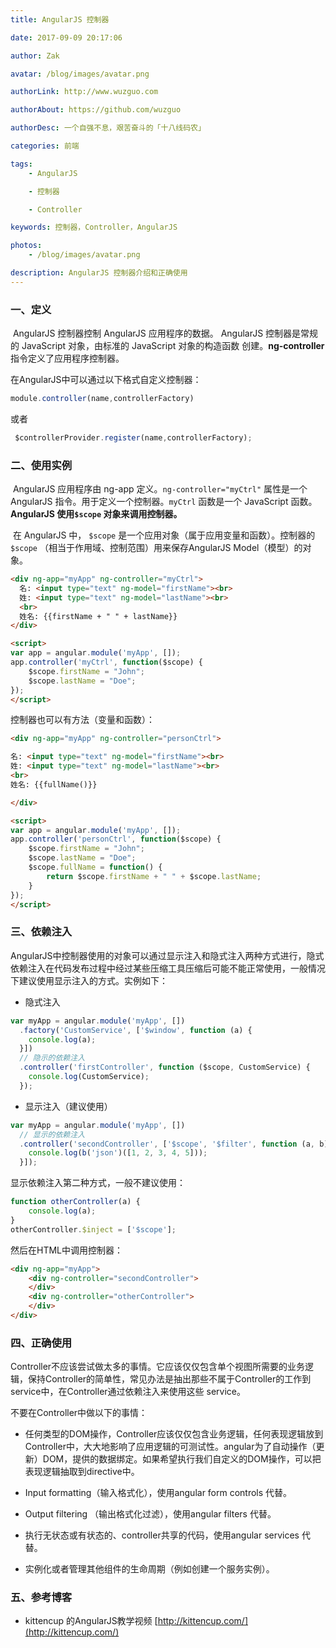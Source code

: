 ```yaml
---
title: AngularJS 控制器

date: 2017-09-09 20:17:06

author: Zak

avatar: /blog/images/avatar.png

authorLink: http://www.wuzguo.com

authorAbout: https://github.com/wuzguo

authorDesc: 一个自强不息，艰苦奋斗的「十八线码农」

categories: 前端

tags:
	- AngularJS

	- 控制器

	- Controller

keywords: 控制器，Controller，AngularJS

photos:
	- /blog/images/avatar.png

description: AngularJS 控制器介绍和正确使用
---
```


### 一、定义

​	AngularJS 控制器控制 AngularJS 应用程序的数据。 AngularJS 控制器是常规的 JavaScript 对象，由标准的 JavaScript 对象的构造函数 创建。**ng-controller** 指令定义了应用程序控制器。

在AngularJS中可以通过以下格式自定义控制器：

```javascript
module.controller(name,controllerFactory)
```

或者

```javascript
 $controllerProvider.register(name,controllerFactory);
```


### 二、使用实例

​	AngularJS 应用程序由 ng-app 定义。`ng-controller="myCtrl"` 属性是一个 AngularJS 指令。用于定义一个控制器。`myCtrl` 函数是一个 JavaScript 函数。**AngularJS 使用`$scope` 对象来调用控制器。**

​	在 AngularJS 中， `$scope` 是一个应用对象（属于应用变量和函数）。控制器的 `$scope` （相当于作用域、控制范围）用来保存AngularJS Model（模型）的对象。

```html
<div ng-app="myApp" ng-controller="myCtrl">
  名: <input type="text" ng-model="firstName"><br>
  姓: <input type="text" ng-model="lastName"><br>
  <br>
  姓名: {{firstName + " " + lastName}}
</div>

<script>
var app = angular.module('myApp', []);
app.controller('myCtrl', function($scope) {
    $scope.firstName = "John";
    $scope.lastName = "Doe";
});
</script>
```

控制器也可以有方法（变量和函数）：

```html
<div ng-app="myApp" ng-controller="personCtrl">

名: <input type="text" ng-model="firstName"><br>
姓: <input type="text" ng-model="lastName"><br>
<br>
姓名: {{fullName()}}

</div>

<script>
var app = angular.module('myApp', []);
app.controller('personCtrl', function($scope) {
    $scope.firstName = "John";
    $scope.lastName = "Doe";
    $scope.fullName = function() {
        return $scope.firstName + " " + $scope.lastName;
    }
});
</script>
```

### 三、依赖注入

AngularJS中控制器使用的对象可以通过显示注入和隐式注入两种方式进行，隐式依赖注入在代码发布过程中经过某些压缩工具压缩后可能不能正常使用，一般情况下建议使用显示注入的方式。实例如下：

- 隐式注入

```javascript
var myApp = angular.module('myApp', [])
  .factory('CustomService', ['$window', function (a) {
    console.log(a);
  }])
  // 隐示的依赖注入
  .controller('firstController', function ($scope, CustomService) {
    console.log(CustomService);
  });
```

- 显示注入（建议使用）

```javascript
var myApp = angular.module('myApp', [])
  // 显示的依赖注入
  .controller('secondController', ['$scope', '$filter', function (a, b) {
    console.log(b('json')([1, 2, 3, 4, 5]));
  }]);
```
显示依赖注入第二种方式，一般不建议使用：
```javascript
function otherController(a) {
    console.log(a);
}
otherController.$inject = ['$scope'];
```

然后在HTML中调用控制器：

```html
<div ng-app="myApp">
    <div ng-controller="secondController">
    </div>
    <div ng-controller="otherController">
    </div>
</div>
```

### 四、正确使用

​	Controller不应该尝试做太多的事情。它应该仅仅包含单个视图所需要的业务逻辑，保持Controller的简单性，常见办法是抽出那些不属于Controller的工作到service中，在Controller通过依赖注入来使用这些 service。

不要在Controller中做以下的事情：

- 任何类型的DOM操作，Controller应该仅仅包含业务逻辑，任何表现逻辑放到Controller中，大大地影响了应用逻辑的可测试性。angular为了自动操作（更新）DOM，提供的数据绑定。如果希望执行我们自定义的DOM操作，可以把表现逻辑抽取到directive中。


- Input formatting（输入格式化），使用angular form controls 代替。
- Output filtering （输出格式化过滤），使用angular filters 代替。
- 执行无状态或有状态的、controller共享的代码，使用angular services 代替。
- 实例化或者管理其他组件的生命周期（例如创建一个服务实例）。


### 五、参考博客

- kittencup 的AngularJS教学视频 [http://kittencup.com/](http://kittencup.com/)